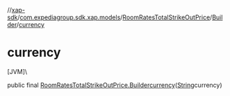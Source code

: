 //[xap-sdk](../../../../index.md)/[com.expediagroup.sdk.xap.models](../../index.md)/[RoomRatesTotalStrikeOutPrice](../index.md)/[Builder](index.md)/[currency](currency.md)

# currency

[JVM]\

public final [RoomRatesTotalStrikeOutPrice.Builder](index.md)[currency](currency.md)([String](https://docs.oracle.com/javase/8/docs/api/java/lang/String.html)currency)

